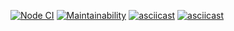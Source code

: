 [![Node CI](https://github.com/Bonamente/frontend-project-lvl1/workflows/Node%20CI/badge.svg)](https://github.com/Bonamente/frontend-project-lvl1/actions)
[![Maintainability](https://api.codeclimate.com/v1/badges/a99a88d28ad37a79dbf6/maintainability)](https://codeclimate.com/github/codeclimate/codeclimate/maintainability)
[![asciicast](https://asciinema.org/a/312259.svg)](https://asciinema.org/a/312259)
[![asciicast](https://asciinema.org/a/312721.svg)](https://asciinema.org/a/312721)